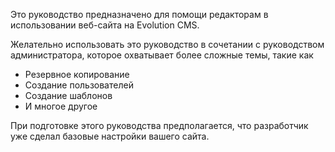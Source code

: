 Это руководство предназначено для помощи редакторам в использовании веб-сайта на Evolution CMS.

Желательно использовать это руководство в сочетании с руководством администратора, которое охватывает более сложные темы, такие как

- Резервное копирование
- Создание пользователей
- Создание шаблонов
- И многое другое

При подготовке этого руководства предполагается, что разработчик уже сделал базовые настройки вашего сайта.

